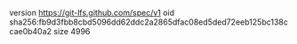 version https://git-lfs.github.com/spec/v1
oid sha256:fb9d3fbb8cbd5096dd62ddc2a2865dfac08ed5ded72eeb125bc138ccae0b40a2
size 4996
